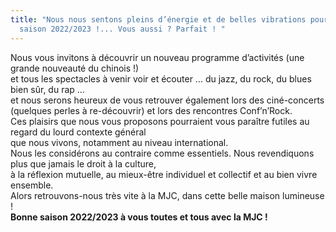 ```yaml
---
title: "Nous nous sentons pleins d’énergie et de belles vibrations pour la
  saison 2022/2023 !... Vous aussi ? Parfait ! "
---
```

Nous vous invitons à découvrir un nouveau programme d’activités (une grande nouveauté du chinois !) \
et tous les spectacles à venir voir et écouter … du jazz, du rock, du blues bien sûr, du rap … \
et nous serons heureux de vous retrouver également lors des ciné-concerts (quelques perles à re-découvrir) et lors des rencontres Conf’n’Rock. 
\
Ces plaisirs que nous vous proposons pourraient vous paraître futiles au regard du lourd contexte général \
que nous vivons, notamment au niveau international. 
\
Nous les considérons au contraire comme essentiels. Nous revendiquons plus que jamais le droit à la culture,\
à la réflexion mutuelle, au mieux-être individuel et collectif et au bien vivre ensemble. 
\
Alors retrouvons-nous très vite à la MJC, dans cette belle maison lumineuse ! 
\
**Bonne saison 2022/2023 à vous toutes et tous avec la MJC !**